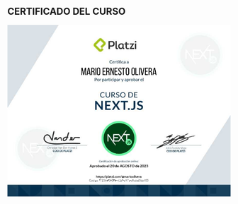 ## CERTIFICADO DEL CURSO

![N|Solid](https://github.com/MarioOlivera/Curso-de-Next.js/blob/main/certificado.jpg?raw=true)